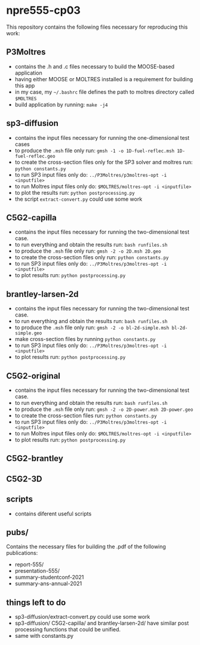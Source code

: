 # npre555-cp03

This repository contains the following files necessary for reproducing this work:

## P3Moltres

* contains the .h and .c files necessary to build the MOOSE-based application
* having either MOOSE or MOLTRES installed is a requirement for building this app
* in my case, my ```~/.bashrc``` file defines the path to moltres directory called ```$MOLTRES```
* build application by running: ```make -j4```


## sp3-diffusion

* contains the input files necessary for running the one-dimensional test cases
* to produce the ```.msh``` file only run: ```gmsh -1 -o 1D-fuel-reflec.msh 1D-fuel-reflec.geo```
* to create the cross-section files only for the SP3 solver and moltres run: ```python constants.py```
* to run SP3 input files only do: ```../P3Moltres/p3moltres-opt -i <inputfile>```
* to run Moltres input files only do: ```$MOLTRES/moltres-opt -i <inputfile>```
* to plot the results run: ```python postprocessing.py```
* the script ```extract-convert.py``` could use some work


## C5G2-capilla

* contains the input files necessary for running the two-dimensional test case.
* to run everything and obtain the results run: ```bash runfiles.sh```
* to produce the ```.msh``` file only run: ```gmsh -2 -o 2D.msh 2D.geo```
* to create the cross-section files only run: ```python constants.py```
* to run SP3 input files only do: ```../P3Moltres/p3moltres-opt -i <inputfile>```
* to plot results run: ```python postprocessing.py```


## brantley-larsen-2d

* contains the input files necessary for running the two-dimensional test case.
* to run everything and obtain the results run: ```bash runfiles.sh```
* to produce the ```.msh``` file only run: ```gmsh -2 -o bl-2d-simple.msh bl-2d-simple.geo```
* make cross-section files by running ```python constants.py```
* to run SP3 input files only do: ```../P3Moltres/p3moltres-opt -i <inputfile>```
* to plot results run: ```python postprocessing.py```


## C5G2-original

* contains the input files necessary for running the two-dimensional test case.
* to run everything and obtain the results run: ```bash runfiles.sh```
* to produce the ```.msh``` file only run: ```gmsh -2 -o 2D-power.msh 2D-power.geo```
* to create the cross-section files run: ``` python constants.py ```
* to run SP3 input files only do: ```../P3Moltres/p3moltres-opt -i <inputfile>```
* to run Moltres input files only do: ```$MOLTRES/moltres-opt -i <inputfile>```
* to plot results run: ```python postprocessing.py```


## C5G2-brantley


## C5G2-3D


## scripts

* contains diferent useful scripts


## pubs/

Contains the necessary files for building the .pdf of the following publications:
* report-555/
* presentation-555/
* summary-studentconf-2021
* summary-ans-annual-2021


## things left to do

* sp3-diffusion/extract-convert.py could use some work
* sp3-diffusion/ C5G2-capilla/ and brantley-larsen-2d/ have similar post processing functions that could be unified.
* same with constants.py
